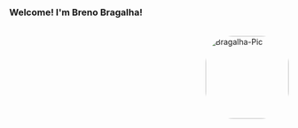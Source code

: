 ### Welcome! I'm Breno Bragalha!
<div style="display: inline_block"><br>
  <img align="right" alt="Bragalha-Pic" height="150" style="border-radius:50px;" src="[http://90s90s90s.tumblr.com/post/51313200676](https://media2.giphy.com/media/citBl9yPwnUOs/giphy.gif?cid=ecf05e47q0erx4zr3njtwx59frx5vv0cem9afoed7uu1pjsb&rid=giphy.gif&ct=g)">
</div>
